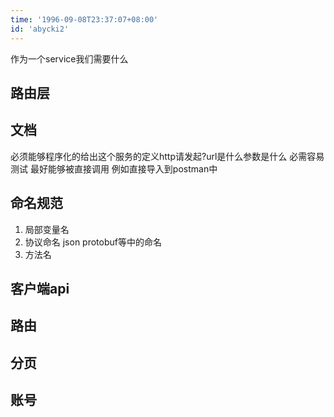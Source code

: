 ```yaml
---
time: '1996-09-08T23:37:07+08:00'
id: 'abycki2'
---
```


作为一个service我们需要什么
## 路由层

## 文档
必须能够程序化的给出这个服务的定义http请发起?url是什么参数是什么
必需容易测试 最好能够被直接调用 例如直接导入到postman中
## 命名规范
1. 局部变量名
2. 协议命名 json protobuf等中的命名
3. 方法名

## 客户端api
## 路由
## 分页
## 账号